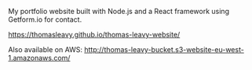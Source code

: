 My portfolio website built with Node.js and a React framework using Getform.io for contact.

https://thomasleavy.github.io/thomas-leavy-website/

Also available on AWS: http://thomas-leavy-bucket.s3-website-eu-west-1.amazonaws.com/


